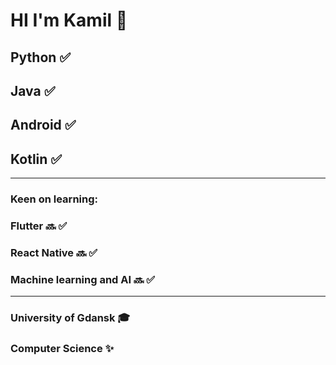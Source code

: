 # HI I'm Kamil 👋

## Python :white_check_mark:
## Java :white_check_mark:
## Android :white_check_mark:
## Kotlin :white_check_mark:

---

### Keen on learning:
### Flutter :soon: :white_check_mark:
### React Native :soon: :white_check_mark:
### Machine learning and AI :soon: :white_check_mark:

---

### University of Gdansk :mortar_board:
### Computer Science :sparkles:
